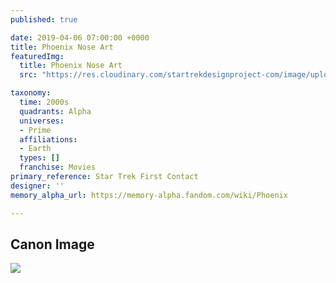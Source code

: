 ```yaml
---
published: true

date: 2019-04-06 07:00:00 +0000
title: Phoenix Nose Art
featuredImg:
  title: Phoenix Nose Art
  src: "https://res.cloudinary.com/startrekdesignproject-com/image/upload/v1554874842/PhoenixNoseArt.png"

taxonomy:
  time: 2000s
  quadrants: Alpha
  universes:
  - Prime
  affiliations:
  - Earth
  types: []
  franchise: Movies
primary_reference: Star Trek First Contact
designer: ''
memory_alpha_url: https://memory-alpha.fandom.com/wiki/Phoenix

---
```

## Canon Image

![](https://res.cloudinary.com/startrekdesignproject-com/image/upload/v1554601265/PhoenixNoseArt1.jpg)